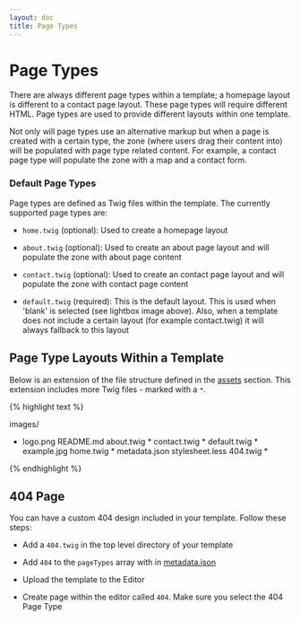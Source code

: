 ```yaml
---
layout: doc
title: Page Types
---
```


# Page Types

There are always different page types within a template; a homepage layout is different to a contact page layout. These page types will require different HTML. Page types are used to provide different layouts within one template.

Not only will page types use an alternative markup but when a page is created with a certain type, the zone (where users drag their content into) will be populated with page type related content. For example, a contact page type will populate the zone with a map and a contact form.

### Default Page Types

Page types are defined as Twig files within the template. The currently supported page types are:

* `home.twig` (optional): Used to create a homepage layout

* `about.twig` (optional): Used to create an about page layout and will populate the zone with about page content

* `contact.twig` (optional): Used to create an contact page layout and will populate the zone with contact page content

* `default.twig` (required): This is the default layout. This is used when 'blank' is selected (see lightbox image above). Also, when a template does not include a certain layout (for example contact.twig) it will always fallback to this layout

## Page Type Layouts Within a Template

Below is an extension of the file structure defined in the [assets](/templating/assets) section. This extension includes more Twig files - marked with a `*`.

{% highlight text %}

images/
- logo.png
README.md
about.twig *
contact.twig *
default.twig *
example.jpg
home.twig *
metadata.json
stylesheet.less
404.twig *

{% endhighlight %}

## 404 Page

You can have a custom 404 design included in your template. Follow these steps:

* Add a `404.twig` in the top level directory of your template

* Add `404` to the `pageTypes` array with in [metadata.json](/templating/metadata/)

* Upload the template to the Editor

* Create page within the editor called `404`. Make sure you select the 404 Page Type
